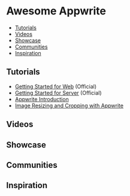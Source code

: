 # Awesome Appwrite

* [Tutorials](#tutorials)
* [Videos](#videos)
* [Showcase](#showcase)
* [Communities](#communities)
* [Inspiration](#inspiration)

## Tutorials 

* [Getting Started for Web](https://appwrite.io/docs/getting-started-for-web) (Official)
* [Getting Started for Server](https://appwrite.io/docs/getting-started-for-server) (Official)
* [Appwrite Introduction](https://medium.com/me/stats/post/4be70731575d)
* [Image Resizing and Cropping with Appwrite](https://medium.com/me/stats/post/2c5efab4edcb)

## Videos

## Showcase

## Communities 

## Inspiration



